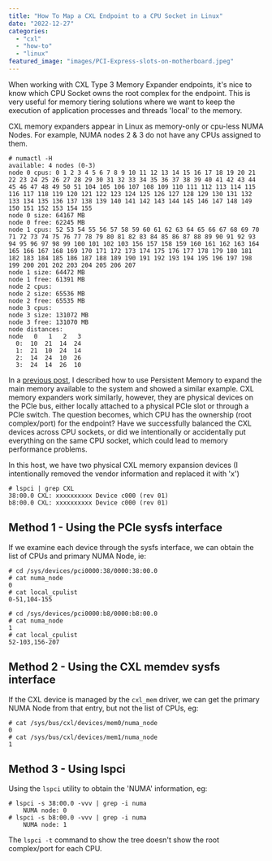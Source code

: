 ```yaml
---
title: "How To Map a CXL Endpoint to a CPU Socket in Linux"
date: "2022-12-27"
categories: 
  - "cxl"
  - "how-to"
  - "linux"
featured_image: "images/PCI-Express-slots-on-motherboard.jpeg"
---
```


When working with CXL Type 3 Memory Expander endpoints, it's nice to know which CPU Socket owns the root complex for the endpoint. This is very useful for memory tiering solutions where we want to keep the execution of application processes and threads 'local' to the memory.

CXL memory expanders appear in Linux as memory-only or cpu-less NUMA Nodes. For example, NUMA nodes 2 & 3 do not have any CPUs assigned to them.

```
# numactl -H
available: 4 nodes (0-3)
node 0 cpus: 0 1 2 3 4 5 6 7 8 9 10 11 12 13 14 15 16 17 18 19 20 21 22 23 24 25 26 27 28 29 30 31 32 33 34 35 36 37 38 39 40 41 42 43 44 45 46 47 48 49 50 51 104 105 106 107 108 109 110 111 112 113 114 115 116 117 118 119 120 121 122 123 124 125 126 127 128 129 130 131 132 133 134 135 136 137 138 139 140 141 142 143 144 145 146 147 148 149 150 151 152 153 154 155
node 0 size: 64167 MB
node 0 free: 62245 MB
node 1 cpus: 52 53 54 55 56 57 58 59 60 61 62 63 64 65 66 67 68 69 70 71 72 73 74 75 76 77 78 79 80 81 82 83 84 85 86 87 88 89 90 91 92 93 94 95 96 97 98 99 100 101 102 103 156 157 158 159 160 161 162 163 164 165 166 167 168 169 170 171 172 173 174 175 176 177 178 179 180 181 182 183 184 185 186 187 188 189 190 191 192 193 194 195 196 197 198 199 200 201 202 203 204 205 206 207
node 1 size: 64472 MB
node 1 free: 61391 MB
node 2 cpus:
node 2 size: 65536 MB
node 2 free: 65535 MB
node 3 cpus:
node 3 size: 131072 MB
node 3 free: 131070 MB
node distances:
node   0   1   2   3 
  0:  10  21  14  24 
  1:  21  10  24  14 
  2:  14  24  10  26 
  3:  24  14  26  10 
```

In a [previous post](https://stevescargall.com/2019/07/09/how-to-extend-volatile-system-memory-ram-using-persistent-memory-on-linux/), I described how to use Persistent Memory to expand the main memory available to the system and showed a similar example. CXL memory expanders work similarly, however, they are physical devices on the PCIe bus, either locally attached to a physical PCIe slot or through a PCIe switch. The question becomes, which CPU has the ownership (root complex/port) for the endpoint? Have we successfully balanced the CXL devices across CPU sockets, or did we intentionally or accidentally put everything on the same CPU socket, which could lead to memory performance problems.

In this host, we have two physical CXL memory expansion devices (I intentionally removed the vendor information and replaced it with 'x')

```
# lspci | grep CXL 
38:00.0 CXL: xxxxxxxxxx Device c000 (rev 01)
b8:00.0 CXL: xxxxxxxxxx Device c000 (rev 01)
```

## Method 1 - Using the PCIe sysfs interface

If we examine each device through the sysfs interface, we can obtain the list of CPUs and primary NUMA Node, ie:

```
# cd /sys/devices/pci0000:38/0000:38:00.0
# cat numa_node 
0
# cat local_cpulist 
0-51,104-155

# cd /sys/devices/pci0000:b8/0000:b8:00.0
# cat numa_node 
1
# cat local_cpulist
52-103,156-207
```

## Method 2 - Using the CXL memdev sysfs interface

If the CXL device is managed by the `cxl_mem` driver, we can get the primary NUMA Node from that entry, but not the list of CPUs, eg:

```
# cat /sys/bus/cxl/devices/mem0/numa_node
0
# cat /sys/bus/cxl/devices/mem1/numa_node 
1
```

## Method 3 - Using lspci

Using the `lspci` utility to obtain the 'NUMA' information, eg:

```
# lspci -s 38:00.0 -vvv | grep -i numa
	NUMA node: 0
# lspci -s b8:00.0 -vvv | grep -i numa
	NUMA node: 1
```

The `lspci -t` command to show the tree doesn't show the root complex/port for each CPU.
